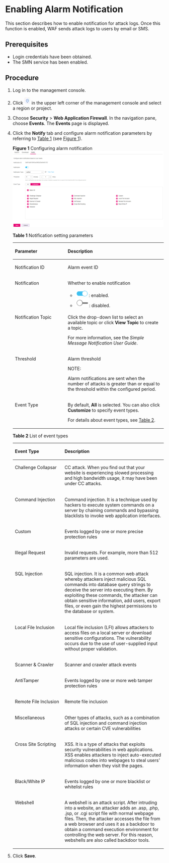 # Enabling Alarm Notification<a name="EN-US_TOPIC_0193630334"></a>

This section describes how to enable notification for attack logs. Once this function is enabled, WAF sends attack logs to users by email or SMS.

## Prerequisites<a name="section2256777914731"></a>

-   Login credentials have been obtained.
-   The SMN service has been enabled.

## Procedure<a name="section61533550183130"></a>

1.  Log in to the management console.
2.  Click  ![](figures/icon-region.png)  in the upper left corner of the management console and select a region or project.
3.  Choose  **Security**  \>  **Web Application Firewall**. In the navigation pane, choose  **Events**. The  **Events**  page is displayed.
4.  Click the  **Notify**  tab and configure alarm notification parameters by referring to  [Table 1](#table4725363915334)  \(see  [Figure 1](#fig40676821112218)\).

    **Figure  1**  Configuring alarm notification<a name="fig40676821112218"></a>  
    ![](figures/configuring-alarm-notification.png "configuring-alarm-notification")

    **Table  1**  Notification setting parameters

    <a name="table4725363915334"></a>
    <table><thead align="left"><tr id="row4914351215334"><th class="cellrowborder" valign="top" width="34.97%" id="mcps1.2.3.1.1"><p id="p5659630615334"><a name="p5659630615334"></a><a name="p5659630615334"></a>Parameter</p>
    </th>
    <th class="cellrowborder" valign="top" width="65.03%" id="mcps1.2.3.1.2"><p id="p2089811115334"><a name="p2089811115334"></a><a name="p2089811115334"></a>Description</p>
    </th>
    </tr>
    </thead>
    <tbody><tr id="row8143191772214"><td class="cellrowborder" valign="top" width="34.97%" headers="mcps1.2.3.1.1 "><p id="p614381719223"><a name="p614381719223"></a><a name="p614381719223"></a>Notification ID</p>
    </td>
    <td class="cellrowborder" valign="top" width="65.03%" headers="mcps1.2.3.1.2 "><p id="p914413176228"><a name="p914413176228"></a><a name="p914413176228"></a>Alarm event ID</p>
    </td>
    </tr>
    <tr id="row5386527415334"><td class="cellrowborder" valign="top" width="34.97%" headers="mcps1.2.3.1.1 "><p id="p101105415334"><a name="p101105415334"></a><a name="p101105415334"></a>Notification</p>
    </td>
    <td class="cellrowborder" valign="top" width="65.03%" headers="mcps1.2.3.1.2 "><p id="p515811198121"><a name="p515811198121"></a><a name="p515811198121"></a>Whether to enable notification</p>
    <a name="ul131371286465"></a><a name="ul131371286465"></a><ul id="ul131371286465"><li><a name="image1832717314313"></a><a name="image1832717314313"></a><span><img id="image1832717314313" src="figures/icon-open.png"></span>: enabled.</li><li><a name="image830217398315"></a><a name="image830217398315"></a><span><img id="image830217398315" src="figures/icon-close.png"></span>: disabled.</li></ul>
    </td>
    </tr>
    <tr id="row6597002315334"><td class="cellrowborder" valign="top" width="34.97%" headers="mcps1.2.3.1.1 "><p id="p4197165315334"><a name="p4197165315334"></a><a name="p4197165315334"></a>Notification Topic</p>
    </td>
    <td class="cellrowborder" valign="top" width="65.03%" headers="mcps1.2.3.1.2 "><p id="p58551974153615"><a name="p58551974153615"></a><a name="p58551974153615"></a>Click the drop-down list to select an available topic or click <strong id="b842352706155449"><a name="b842352706155449"></a><a name="b842352706155449"></a>View Topic</strong> to create a topic.</p>
    <p id="p6285082315377"><a name="p6285082315377"></a><a name="p6285082315377"></a>For more information, see the <i><cite id="citec547fbf3e78d45c2be6f1d80107124ac090842"><a name="citec547fbf3e78d45c2be6f1d80107124ac090842"></a><a name="citec547fbf3e78d45c2be6f1d80107124ac090842"></a>Simple Message Notification User Guide</cite></i>.</p>
    </td>
    </tr>
    <tr id="row2091915305414"><td class="cellrowborder" valign="top" width="34.97%" headers="mcps1.2.3.1.1 "><p id="p17919330341"><a name="p17919330341"></a><a name="p17919330341"></a>Threshold</p>
    </td>
    <td class="cellrowborder" valign="top" width="65.03%" headers="mcps1.2.3.1.2 "><p id="p1191973010415"><a name="p1191973010415"></a><a name="p1191973010415"></a>Alarm threshold</p>
    <div class="note" id="note1284420159813"><a name="note1284420159813"></a><a name="note1284420159813"></a><span class="notetitle"> NOTE: </span><div class="notebody"><p id="p16845171517813"><a name="p16845171517813"></a><a name="p16845171517813"></a>Alarm notifications are sent when the number of attacks is greater than or equal to the threshold within the configured period.</p>
    </div></div>
    </td>
    </tr>
    <tr id="row7449192820129"><td class="cellrowborder" valign="top" width="34.97%" headers="mcps1.2.3.1.1 "><p id="p1695504815239"><a name="p1695504815239"></a><a name="p1695504815239"></a>Event Type</p>
    </td>
    <td class="cellrowborder" valign="top" width="65.03%" headers="mcps1.2.3.1.2 "><p id="p14492280127"><a name="p14492280127"></a><a name="p14492280127"></a>By default, <strong id="b3979810418"><a name="b3979810418"></a><a name="b3979810418"></a>All</strong> is selected. You can also click <strong id="b12976814419"><a name="b12976814419"></a><a name="b12976814419"></a>Customize</strong> to specify event types.</p>
    <p id="p1377911561506"><a name="p1377911561506"></a><a name="p1377911561506"></a>For details about event types, see <a href="#table1553610114533">Table 2</a>.</p>
    </td>
    </tr>
    </tbody>
    </table>

    **Table  2**  List of event types

    <a name="table1553610114533"></a>
    <table><thead align="left"><tr id="row1453912185318"><th class="cellrowborder" valign="top" width="32.87%" id="mcps1.2.3.1.1"><p id="p453916116537"><a name="p453916116537"></a><a name="p453916116537"></a>Event Type</p>
    </th>
    <th class="cellrowborder" valign="top" width="67.13%" id="mcps1.2.3.1.2"><p id="p453931155317"><a name="p453931155317"></a><a name="p453931155317"></a>Description</p>
    </th>
    </tr>
    </thead>
    <tbody><tr id="row4539916539"><td class="cellrowborder" valign="top" width="32.87%" headers="mcps1.2.3.1.1 "><p id="p145393119534"><a name="p145393119534"></a><a name="p145393119534"></a>Challenge Collapsar</p>
    </td>
    <td class="cellrowborder" valign="top" width="67.13%" headers="mcps1.2.3.1.2 "><p id="p17539117532"><a name="p17539117532"></a><a name="p17539117532"></a>CC attack. When you find out that your website is experiencing slowed processing and high bandwidth usage, it may have been under CC attacks.</p>
    </td>
    </tr>
    <tr id="row65396116533"><td class="cellrowborder" valign="top" width="32.87%" headers="mcps1.2.3.1.1 "><p id="p85393115534"><a name="p85393115534"></a><a name="p85393115534"></a>Command Injection</p>
    </td>
    <td class="cellrowborder" valign="top" width="67.13%" headers="mcps1.2.3.1.2 "><p id="p1539191195316"><a name="p1539191195316"></a><a name="p1539191195316"></a>Command injection. It is a technique used by hackers to execute system commands on a server by chaining commands and bypassing blacklists to invoke web application interfaces.</p>
    </td>
    </tr>
    <tr id="row1353981135312"><td class="cellrowborder" valign="top" width="32.87%" headers="mcps1.2.3.1.1 "><p id="p1353921155315"><a name="p1353921155315"></a><a name="p1353921155315"></a>Custom</p>
    </td>
    <td class="cellrowborder" valign="top" width="67.13%" headers="mcps1.2.3.1.2 "><p id="p8818163314392"><a name="p8818163314392"></a><a name="p8818163314392"></a>Events logged by one or more precise protection rules</p>
    </td>
    </tr>
    <tr id="row553913195311"><td class="cellrowborder" valign="top" width="32.87%" headers="mcps1.2.3.1.1 "><p id="p953921205315"><a name="p953921205315"></a><a name="p953921205315"></a>Illegal Request</p>
    </td>
    <td class="cellrowborder" valign="top" width="67.13%" headers="mcps1.2.3.1.2 "><p id="p195390135319"><a name="p195390135319"></a><a name="p195390135319"></a>Invalid requests. For example, more than 512 parameters are used.</p>
    </td>
    </tr>
    <tr id="row13539141105315"><td class="cellrowborder" valign="top" width="32.87%" headers="mcps1.2.3.1.1 "><p id="p55394195314"><a name="p55394195314"></a><a name="p55394195314"></a>SQL Injection</p>
    </td>
    <td class="cellrowborder" valign="top" width="67.13%" headers="mcps1.2.3.1.2 "><p id="p153931165313"><a name="p153931165313"></a><a name="p153931165313"></a>SQL injection. It is a common web attack whereby attackers inject malicious SQL commands into database query strings to deceive the server into executing them. By exploiting these commands, the attacker can obtain sensitive information, add users, export files, or even gain the highest permissions to the database or system.</p>
    </td>
    </tr>
    <tr id="row95391115311"><td class="cellrowborder" valign="top" width="32.87%" headers="mcps1.2.3.1.1 "><p id="p4539161185312"><a name="p4539161185312"></a><a name="p4539161185312"></a>Local File Inclusion</p>
    </td>
    <td class="cellrowborder" valign="top" width="67.13%" headers="mcps1.2.3.1.2 "><p id="p125391117536"><a name="p125391117536"></a><a name="p125391117536"></a>Local file inclusion (LFI) allows attackers to access files on a local server or download sensitive configurations. The vulnerability occurs due to the use of user-supplied input without proper validation.</p>
    </td>
    </tr>
    <tr id="row115397112537"><td class="cellrowborder" valign="top" width="32.87%" headers="mcps1.2.3.1.1 "><p id="p853918145318"><a name="p853918145318"></a><a name="p853918145318"></a>Scanner &amp; Crawler</p>
    </td>
    <td class="cellrowborder" valign="top" width="67.13%" headers="mcps1.2.3.1.2 "><p id="p195391914539"><a name="p195391914539"></a><a name="p195391914539"></a>Scanner and crawler attack events</p>
    </td>
    </tr>
    <tr id="row11821203345811"><td class="cellrowborder" valign="top" width="32.87%" headers="mcps1.2.3.1.1 "><p id="p08231933205811"><a name="p08231933205811"></a><a name="p08231933205811"></a>AntiTamper</p>
    </td>
    <td class="cellrowborder" valign="top" width="67.13%" headers="mcps1.2.3.1.2 "><p id="p38231733145815"><a name="p38231733145815"></a><a name="p38231733145815"></a>Events logged by one or more web tamper protection rules</p>
    </td>
    </tr>
    <tr id="row13982194075812"><td class="cellrowborder" valign="top" width="32.87%" headers="mcps1.2.3.1.1 "><p id="p49825405588"><a name="p49825405588"></a><a name="p49825405588"></a>Remote File Inclusion</p>
    </td>
    <td class="cellrowborder" valign="top" width="67.13%" headers="mcps1.2.3.1.2 "><p id="p129821740135819"><a name="p129821740135819"></a><a name="p129821740135819"></a>Remote file inclusion</p>
    </td>
    </tr>
    <tr id="row41031146145816"><td class="cellrowborder" valign="top" width="32.87%" headers="mcps1.2.3.1.1 "><p id="p9105144611586"><a name="p9105144611586"></a><a name="p9105144611586"></a>Miscellaneous</p>
    </td>
    <td class="cellrowborder" valign="top" width="67.13%" headers="mcps1.2.3.1.2 "><p id="p4105154618586"><a name="p4105154618586"></a><a name="p4105154618586"></a>Other types of attacks, such as a combination of SQL injection and command injection attacks or certain CVE vulnerabilities</p>
    </td>
    </tr>
    <tr id="row810594617585"><td class="cellrowborder" valign="top" width="32.87%" headers="mcps1.2.3.1.1 "><p id="p1010513465585"><a name="p1010513465585"></a><a name="p1010513465585"></a>Cross Site Scripting</p>
    </td>
    <td class="cellrowborder" valign="top" width="67.13%" headers="mcps1.2.3.1.2 "><p id="p710504616584"><a name="p710504616584"></a><a name="p710504616584"></a>XSS. It is a type of attacks that exploits security vulnerabilities in web applications. XSS enables attackers to inject auto-executed malicious codes into webpages to steal users' information when they visit the pages.</p>
    </td>
    </tr>
    <tr id="row79372513587"><td class="cellrowborder" valign="top" width="32.87%" headers="mcps1.2.3.1.1 "><p id="p16937155113585"><a name="p16937155113585"></a><a name="p16937155113585"></a>Black/White IP</p>
    </td>
    <td class="cellrowborder" valign="top" width="67.13%" headers="mcps1.2.3.1.2 "><p id="p59372516580"><a name="p59372516580"></a><a name="p59372516580"></a>Events logged by one or more blacklist or whitelist rules</p>
    </td>
    </tr>
    <tr id="row1893718516583"><td class="cellrowborder" valign="top" width="32.87%" headers="mcps1.2.3.1.1 "><p id="p1893725195819"><a name="p1893725195819"></a><a name="p1893725195819"></a>Webshell</p>
    </td>
    <td class="cellrowborder" valign="top" width="67.13%" headers="mcps1.2.3.1.2 "><p id="p1388112819518"><a name="p1388112819518"></a><a name="p1388112819518"></a>A webshell is an attack script. After intruding into a website, an attacker adds an .asp, .php, .jsp, or .cgi script file with normal webpage files. Then, the attacker accesses the file from a web browser and uses it as a backdoor to obtain a command execution environment for controlling the web server. For this reason, webshells are also called backdoor tools.</p>
    </td>
    </tr>
    </tbody>
    </table>

5.  Click  **Save**.

